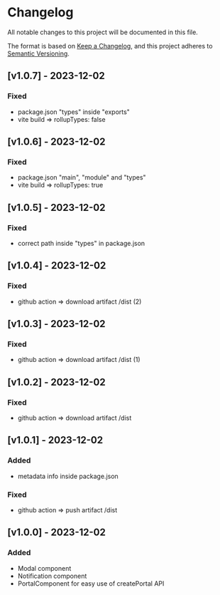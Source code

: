 # Changelog

All notable changes to this project will be documented in this file.

The format is based on [Keep a Changelog](https://keepachangelog.com/en/1.0.0/),
and this project adheres to [Semantic Versioning](https://semver.org/spec/v2.0.0.html).

## [v1.0.7] - 2023-12-02

### Fixed

- package.json "types" inside "exports"
- vite build => rollupTypes: false

## [v1.0.6] - 2023-12-02

### Fixed

- package.json "main", "module" and "types"
- vite build => rollupTypes: true

## [v1.0.5] - 2023-12-02

### Fixed

- correct path inside "types" in package.json

## [v1.0.4] - 2023-12-02

### Fixed

- github action => download artifact /dist (2)

## [v1.0.3] - 2023-12-02

### Fixed

- github action => download artifact /dist (1)

## [v1.0.2] - 2023-12-02

### Fixed

- github action => download artifact /dist

## [v1.0.1] - 2023-12-02

### Added

- metadata info inside package.json

### Fixed

- github action => push artifact /dist

## [v1.0.0] - 2023-12-02

### Added

- Modal component
- Notification component
- PortalComponent for easy use of createPortal API
